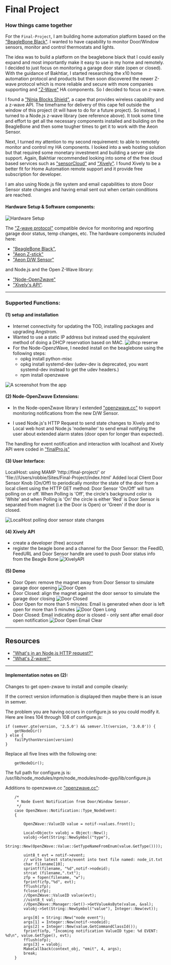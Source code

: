 # Final Project

### How things came together

For the `Final-Project`, I am building home automation platform based on the 
["BeagleBone Black"](http://beagleboard.org/Products/BeagleBone%20Black). 
I wanted to have capability to monitor Door/Window sensors, monitor and control thermostats and lights. 

The idea was to build a platform on the beaglebone black that I could easily expand and 
most importantly make it easy to use in my home and remotely. 
I decided to just focus on monitoring a garage door state (open or closed). 
With the guidance of Bakhtiar, I started researching the x10 home automation protocol 
and products but then soon discovered the newer Z-wave protocol which is more reliable and 
secure with more companies supporting and ["Z-Wave"](http://www.z-wave.com/) HA components. 
So I decided to focus on z-wave.
 
I found a ["Ninja Blocks Shield"](http://ninjablocks.com/collections/ninja-blocks/products/ninja-shield-for-beaglebone-black), 
a cape that provides wireless capability and a z-wave API. 
The timeframe for delivery of this cape fell outside the window of this project (it will have to do for a future project). 
So instead, I turned to a Node.js z-wave library (see reference above). It took some time and effort to get all the necessary components installed and 
building on the BeagleBone and then some tougher times to get it to work with the Aeon Sensor. 

Next, I turned my attention to my second requirement: to able to remotely monitor and control my HA components. 
I looked into a web hosting solution but that required some monetary investment and building a server side support. 
Again, Bakhtiar recommended looking into some of the free cloud based services such as ["sensorCloud"](www.sensorcloud.com) 
and ["Xively"](https://xively.com). 
I found Xively to be a better fit for Home Automation remote support and it provide free subscription for developer.

I am also using Node.js file system and email capabilities to store Door Sensor state changes and having email 
sent out when certain conditions are reached.

#### Hardware Setup & Software components:

![Hardware Setup](https://raw.githubusercontent.com/rconstantin/Final-Project/master/README_media/beaglebone%20with%20zwave%20devices.png?token=5402981__eyJzY29wZSI6IlJhd0Jsb2I6cmNvbnN0YW50aW4vRmluYWwtUHJvamVjdC9tYXN0ZXIvUkVBRE1FX21lZGlhL2JlYWdsZWJvbmUgd2l0aCB6d2F2ZSBkZXZpY2VzLnBuZyIsImV4cGlyZXMiOjE0MDA3NjgwMDh9--a74c41137527712cb6f9823b477e9bbdd627afd6)

The ["Z-wave protocol"](http://en.wikipedia.org/wiki/Z-Wave) compatible device for monitoring and reporting garage door status, 
temp changes, etc.  The hardware components included here:

+ ["BeagleBone Black"](http://beagleboard.org/Products/BeagleBone%20Black), 
+ ["Aeon Z-stick"](http://aeotec.com/z-wave-usb-stick) 
+ ["Aeon D/W Sensor"](http://aeotec.com/z-wave-door-window-sensor) 

and Node.js and the Open Z-Wave library: 

+ ["Node-OpenZwave"](https://github.com/jperkin/node-openzwave) 
+ ["Xively's API"](https://xively.com/develop/FTDu-2xDjPP1Ix4z1znM). 

---

### Supported Functions:

#### (1) setup and installation

+ Internet connectivity for updating the TOD, installing packages and upgrading Angstrom. 
+ Wanted to use a static IP address but instead used the equivalent method of doing a DHCP reservation based on MAC. 
![dhcp reserve](https://raw.githubusercontent.com/rconstantin/Final-Project/master/README_media/DHCP_IP.png?token=5402981__eyJzY29wZSI6IlJhd0Jsb2I6cmNvbnN0YW50aW4vRmluYWwtUHJvamVjdC9tYXN0ZXIvUkVBRE1FX21lZGlhL0RIQ1BfSVAucG5nIiwiZXhwaXJlcyI6MTQwMDc2ODc0NX0%3D--5461822c22cebf35278c797c1259283c3d752b1e)
+ For the Node-OpenzWave, I needed install on the beaglebone using the following steps:
	+ opkg install python-misc
	+ opkg install systemd-dev (udev-dev is deprecated, you want systemd-dev instead to get the udev headers.)
	+ npm install openzwave

![A screenshot from the app](https://raw.githubusercontent.com/rconstantin/Final-Project/master/README_media/beaglebone%20with%20zwave%20devices.png?token=5402981__eyJzY29wZSI6IlJhd0Jsb2I6cmNvbnN0YW50aW4vRmluYWwtUHJvamVjdC9tYXN0ZXIvUkVBRE1FX21lZGlhL2JlYWdsZWJvbmUgd2l0aCB6d2F2ZSBkZXZpY2VzLnBuZyIsImV4cGlyZXMiOjE0MDA2OTc0NzZ9--2423b5f57b54d6f67be9fe297bc3d64ff364f7aa)

#### (2) Node-OpenZwave Extensions: 

+ In the Node-openZwave library I extended ["openzwave.cc"](https://github.com/rconstantin/Final-Project/tree/master/my-node-openzwave/src/openzwave.cc) 
to support monitoring notifications from the new D/W Sensor. 

+ I used Node.js's HTTP Request to send state changes to Xively and to Local web host and Node.js 'nodemailer' to send email 
notifying the user about extended alarm states (door open for longer than expected).

The handling for event notification and interaction with localhost and Xively API were coded in ["finalPro.js"](https://github.com/rconstantin/Final-Project/blob/master/my-node-openzwave/finalPro.js)		


#### (3) User Interface:

LocalHost: using MAMP 'http://final-project/' or 'file:///Users/robbie/Sites/Final-Project/index.html'
Added local Client Door Sensor Knob (On/Off) to periodically monitor the state of the door from a local client using the HTTP GET method: Door Sensor 'On/Off' will turn polling on or off. When Polling is 'Off', the circle's background color is 'White' and when Polling is 'On' the circle is either 'Red' is Door Sensor is separated from magnet (i.e the Door is Open) or 'Green' if the door is closed.

![LocalHost polling door sensor state changes](https://raw.githubusercontent.com/rconstantin/Final-Project/master/README_media/client_monitor.png?token=5402981__eyJzY29wZSI6IlJhd0Jsb2I6cmNvbnN0YW50aW4vRmluYWwtUHJvamVjdC9tYXN0ZXIvUkVBRE1FX21lZGlhL2NsaWVudF9tb25pdG9yLnBuZyIsImV4cGlyZXMiOjE0MDA2OTczNzd9--5e45219c7b1b8e757cfb870afc93014ce5dd9000)

#### (4) Xively API

+ create a developer (free) account
+ register the beagle bone and a channel for the Door Sensor: the FeedID, FeedURL and Door Sensor handle are used to push Door status info from the Beagle Bone
![XivelyAPI](https://raw.githubusercontent.com/rconstantin/Final-Project/master/README_media/XivelyAPI.png?token=5402981__eyJzY29wZSI6IlJhd0Jsb2I6cmNvbnN0YW50aW4vRmluYWwtUHJvamVjdC9tYXN0ZXIvUkVBRE1FX21lZGlhL1hpdmVseUFQSS5wbmciLCJleHBpcmVzIjoxNDAwNzY3OTExfQ%3D%3D--6d4701dae9c3ed0d41bee4d4ac44fe7f198cb10f)

#### (5) Demo

+ Door Open: remove the magnet away from Door Sensor to simulate garage door opening
![Door Open](https://raw.githubusercontent.com/rconstantin/Final-Project/master/README_media/DoorOpen.png?token=5402981__eyJzY29wZSI6IlJhd0Jsb2I6cmNvbnN0YW50aW4vRmluYWwtUHJvamVjdC9tYXN0ZXIvUkVBRE1FX21lZGlhL0Rvb3JPcGVuLnBuZyIsImV4cGlyZXMiOjE0MDA3Njc4NTZ9--1347677b28ba5aad296305b3158a189680df1e65)
+ Door Closed: align the magnet against the door sensor to simulate the garage door closing
![Door Closed](https://raw.githubusercontent.com/rconstantin/Final-Project/master/README_media/DoorClosed.png?token=5402981__eyJzY29wZSI6IlJhd0Jsb2I6cmNvbnN0YW50aW4vRmluYWwtUHJvamVjdC9tYXN0ZXIvUkVBRE1FX21lZGlhL0Rvb3JDbG9zZWQucG5nIiwiZXhwaXJlcyI6MTQwMDc2ODA3MH0%3D--af79f927a006cc16c270f3e0c6364a234b04c88c)
+ Door Open for more than 5 minutes: Email is generated when door is left open for more than 5 minutes
![Door Open Long](https://raw.githubusercontent.com/rconstantin/Final-Project/master/README_media/email_door_open.png?token=5402981__eyJzY29wZSI6IlJhd0Jsb2I6cmNvbnN0YW50aW4vRmluYWwtUHJvamVjdC9tYXN0ZXIvUkVBRE1FX21lZGlhL2VtYWlsX2Rvb3Jfb3Blbi5wbmciLCJleHBpcmVzIjoxNDAwNzY4MDkzfQ%3D%3D--981c202b9c15b9fe4b524e7edb02d5331f05023c)
+ Door Closed: Email indicating door is closed - only sent after email door open notification
![Door Open Email Clear](https://raw.githubusercontent.com/rconstantin/Final-Project/master/README_media/email_door_closed.png?token=5402981__eyJzY29wZSI6IlJhd0Jsb2I6cmNvbnN0YW50aW4vRmluYWwtUHJvamVjdC9tYXN0ZXIvUkVBRE1FX21lZGlhL2VtYWlsX2Rvb3JfY2xvc2VkLnBuZyIsImV4cGlyZXMiOjE0MDA3NjgxMTR9--2d71dcaf214895b3942bb11ed1928e8f3c872689)

---

## Resources

+ ["What's in an Node.js HTTP request?"](http://nodejs.org/api/)
+ ["What's Z-wave?"](http://en.wikipedia.org/wiki/Z-Wave)

---

#### Implementation notes on (2):

Changes to get open-zwave to install and compile cleanly:

If the correct version information is displayed then maybe there is an issue in semver. 

The problem you are having occurs in configure.js so you could modify it. Here are lines 104 through 108 of configure.js:

	if (semver.gte(version, '2.5.0') && semver.lt(version, '3.0.0')) {  
    	getNodeDir()       
	} else {
    	failPythonVersion(version)  
	}

Replace all five lines with the following one:

   		getNodeDir();
  
The full path for configure.js is: /usr/lib/node_modules/npm/node_modules/node-gyp/lib/configure.js

Additions to openzwave.cc ["openzwave.cc"](https://github.com/rconstantin/Final-Project/tree/master/my-node-openzwave/src/openzwave.cc):

		/*
		 * Node Event Notification from Door/Window Sensor.
		 */
		case OpenZWave::Notification::Type_NodeEvent:
		{
			
			OpenZWave::ValueID value = notif->values.front();
			
			Local<Object> valobj = Object::New();
			valobj->Set(String::NewSymbol("type"),
				    String::New(OpenZWave::Value::GetTypeNameFromEnum(value.GetType())));

			uint8_t evt = notif->event;
			// write latest state/event into text file named: node_it.txt
			char filename[10];
			sprintf(filename, "%d",notif->nodeid);
			strcat (filename,".txt");
			zfp = fopen(filename, "w");
			fprintf(zfp,"%d", evt);
			fflush(zfp);
			fclose(zfp);
			//OpenZWave::ValueID value(evt);
			//uint8_t val;
			//OpenZWave::Manager::Get()->GetValueAsByte(value, &val);
			valobj->Set(String::NewSymbol("value"), Integer::New(evt));

			args[0] = String::New("node event");
			args[1] = Integer::New(notif->nodeid);
			args[2] = Integer::New(value.GetCommandClassId());
			fprintf(ofp, "Incoming notification ValueID type: %d EVENT: %d\n", value.GetType(), evt);
			fflush(ofp);
			args[3] = valobj;
			MakeCallback(context_obj, "emit", 4, args);
			break;
		}
		